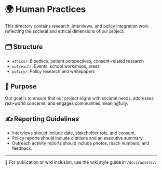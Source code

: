 # 🌍 Human Practices

This directory contains research, interviews, and policy integration work reflecting the societal and ethical dimensions of our project.

## 🗂 Structure

- `ethics/`: Bioethics, patient perspectives, consent-related research
- `outreach/`: Events, school workshops, press
- `policy/`: Policy research and whitepapers

## 🧭 Purpose

Our goal is to ensure that our project aligns with societal needs, addresses real-world concerns, and engages communities meaningfully.

## ✍️ Reporting Guidelines

- Interviews should include date, stakeholder role, and consent.
- Policy reports should include citations and an executive summary.
- Outreach activity reports should include photos, reach numbers, and feedback.

---

📘 For publication or wiki inclusion, use the wiki style guide in `/docs/assets/`.
